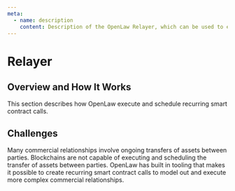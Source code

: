```yaml
---
meta:
  - name: description
    content: Description of the OpenLaw Relayer, which can be used to execute and schedule recurring smart contract calls.
---
```


# Relayer

## Overview and How It Works

This section describes how OpenLaw execute and schedule recurring smart contract calls.

## Challenges

Many commercial relationships involve ongoing transfers of assets between parties. Blockchains are not capable of executing and scheduling the transfer of assets between parties. OpenLaw has built in tooling that makes it possible to create recurring smart contract calls to model out and execute more complex commercial relationships.
